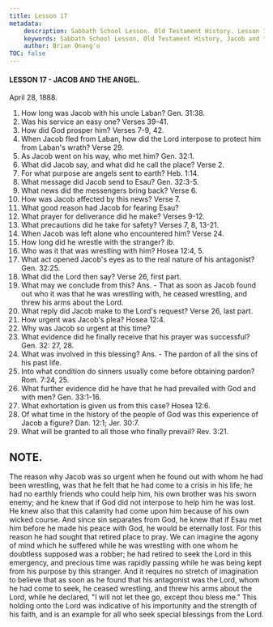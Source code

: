 ```yaml
---
title: Lesson 17
metadata:
    description: Sabbath School Lesson. Old Testament History. Lesson 17. April 28, 1888. Jacob and the angel.
    keywords: Sabbath School Lesson, Old Testament History, Jacob and the angel, Lesson 17. April 28, 1888.
    author: Brian Onang'o
TOC: false
---
```


#### LESSON 17 - JACOB AND THE ANGEL.

April 28, 1888.

1. How long was Jacob with his uncle Laban? Gen. 31:38.
2. Was his service an easy one? Verses 39-41.
3. How did God prosper him? Verses 7-9, 42.
4. When Jacob fled from Laban, how did the Lord interpose to protect him from Laban's wrath? Verse 29.
5. As Jacob went on his way, who met him? Gen. 32:1.
6. What did Jacob say, and what did he call the place? Verse 2.
7. For what purpose are angels sent to earth? Heb. 1:14.
8. What message did Jacob send to Esau? Gen. 32:3-5.
9. What news did the messengers bring back? Verse 6.
10. How was Jacob affected by this news? Verse 7.
11. What good reason had Jacob for fearing Esau?
12. What prayer for deliverance did he make? Verses 9-12.
13. What precautions did he take for safety? Verses 7, 8, 13-21.
14. When Jacob was left alone who encountered him? Verse 24.
15. How long did he wrestle with the stranger? *Ib*.
16. Who was it that was wrestling with him? Hosea 12:4, 5.
17. What act opened Jacob's eyes as to the real nature of his antagonist? Gen. 32:25.
18. What did the Lord then say? Verse 26, first part.
19. What may we conclude from this? Ans. - That as soon as Jacob found out who it was that he was wrestling with, he ceased wrestling, and threw his arms about the Lord.
20. What reply did Jacob make to the Lord's request? Verse 26, last part.
21. How urgent was Jacob's plea? Hosea 12:4.
22. Why was Jacob so urgent at this time?
23. What evidence did he finally receive that his prayer was successful? Gen. 32: 27, 28.
24. What was involved in this blessing? Ans. - The pardon of all the sins of his past life.
25. Into what condition do sinners usually come before obtaining pardon? Rom. 7:24, 25.
26. What further evidence did he have that he had prevailed with God and with men? Gen. 33:1-16.
27. What exhortation is given us from this case? Hosea 12:6.
28. Of what time in the history of the people of God was this experience of Jacob a figure? Dan. 12:1; Jer. 30:7.
29. What will be granted to all those who finally prevail? Rev. 3:21.

## NOTE.

The reason why Jacob was so urgent when he found out with whom he had been wrestling, was that he felt that he had come to a crisis in his life; he had no earthly friends who could help him, his own brother was his sworn enemy; and he knew that if God did not interpose to help him he was lost. He knew also that this calamity had come upon him because of his own wicked course. And since sin separates from God, he knew that if Esau met him before he made his peace with God, he would be eternally lost. For this reason he had sought that retired place to pray. We can imagine the agony of mind which he suffered while he was wrestling with one whom he doubtless supposed was a robber; he had retired to seek the Lord in this emergency, and precious time was rapidly passing while he was being kept from his purpose by this stranger. And it requires no stretch of imagination to believe that as soon as he found that his antagonist was the Lord, whom he had come to seek, he ceased wrestling, and threw his arms about the Lord, while he declared, "I will not let thee go, except thou bless me." This holding onto the Lord was indicative of his importunity and the strength of his faith, and is an example for all who seek special blessings from the Lord.
